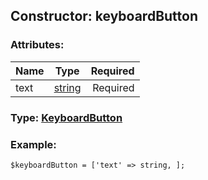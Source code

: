 ## Constructor: keyboardButton  

### Attributes:

| Name     |    Type       | Required |
|----------|:-------------:|---------:|
|text|[string](../types/string.md) | Required|


### Type: [KeyboardButton](../types/KeyboardButton.md)

### Example:


```
$keyboardButton = ['text' => string, ];
```
